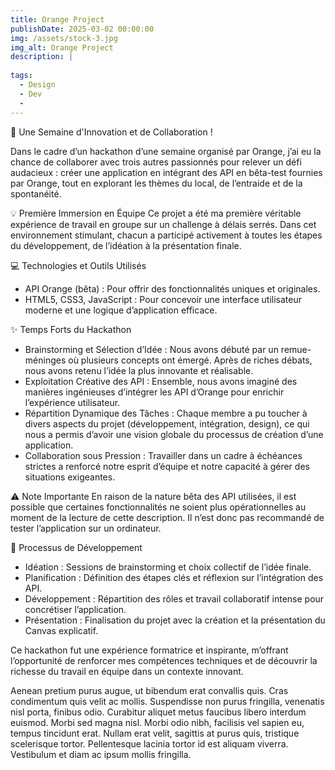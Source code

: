 ```yaml
---
title: Orange Project
publishDate: 2025-03-02 00:00:00
img: /assets/stock-3.jpg
img_alt: Orange Project
description: |
  
tags:
  - Design
  - Dev
  - 
---
```


🚀 Une Semaine d'Innovation et de Collaboration !

Dans le cadre d’un hackathon d’une semaine organisé par Orange, j’ai eu la chance de collaborer avec trois autres passionnés pour relever un défi audacieux : créer une application en intégrant des API en bêta-test fournies par Orange, tout en explorant les thèmes du local, de l’entraide et de la spontanéité.

💡 Première Immersion en Équipe
Ce projet a été ma première véritable expérience de travail en groupe sur un challenge à délais serrés. Dans cet environnement stimulant, chacun a participé activement à toutes les étapes du développement, de l’idéation à la présentation finale.

💻 Technologies et Outils Utilisés

- API Orange (bêta) : Pour offrir des fonctionnalités uniques et originales.
- HTML5, CSS3, JavaScript : Pour concevoir une interface utilisateur moderne et une logique d’application efficace.

✨ Temps Forts du Hackathon

- Brainstorming et Sélection d’Idée : Nous avons débuté par un remue-méninges où plusieurs concepts ont émergé. Après de riches débats, nous avons retenu l’idée la plus innovante et réalisable.
- Exploitation Créative des API : Ensemble, nous avons imaginé des manières ingénieuses d’intégrer les API d’Orange pour enrichir l’expérience utilisateur.
- Répartition Dynamique des Tâches : Chaque membre a pu toucher à divers aspects du projet (développement, intégration, design), ce qui nous a permis d’avoir une vision globale du processus de création d’une application.
- Collaboration sous Pression : Travailler dans un cadre à échéances strictes a renforcé notre esprit d’équipe et notre capacité à gérer des situations exigeantes.
   

⚠️ Note Importante
En raison de la nature bêta des API utilisées, il est possible que certaines fonctionnalités ne soient plus opérationnelles au moment de la lecture de cette description. Il n’est donc pas recommandé de tester l’application sur un ordinateur.

🔧 Processus de Développement

- Idéation : Sessions de brainstorming et choix collectif de l’idée finale.
- Planification : Définition des étapes clés et réflexion sur l’intégration des API.
- Développement : Répartition des rôles et travail collaboratif intense pour concrétiser l’application.
- Présentation : Finalisation du projet avec la création et la présentation du Canvas explicatif.

Ce hackathon fut une expérience formatrice et inspirante, m’offrant l’opportunité de renforcer mes compétences techniques et de découvrir la richesse du travail en équipe dans un contexte innovant.


Aenean pretium purus augue, ut bibendum erat convallis quis. Cras condimentum quis velit ac mollis. Suspendisse non purus fringilla, venenatis nisl porta, finibus odio. Curabitur aliquet metus faucibus libero interdum euismod. Morbi sed magna nisl. Morbi odio nibh, facilisis vel sapien eu, tempus tincidunt erat. Nullam erat velit, sagittis at purus quis, tristique scelerisque tortor. Pellentesque lacinia tortor id est aliquam viverra. Vestibulum et diam ac ipsum mollis fringilla.
